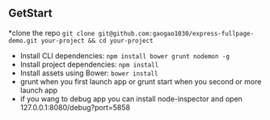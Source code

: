 ## GetStart
  *clone the repo `git clone git@github.com:gaogao1030/express-fullpage-demo.git your-project && cd your-project`
  * Install CLI dependencies: `npm install bower grunt nodemon -g`
  * Install project dependencies: `npm install`
  * Install assets using Bower: `bower install`
  * grunt when you first launch app or grunt start when you second or more launch app
  * if you wang to debug app you can install node-inspector and open 127.0.0.1:8080/debug?port=5858
